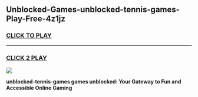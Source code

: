 
## Unblocked-Games-unblocked-tennis-games-Play-Free-4z1jz
<h3>
<a href="https://premium76.site?title=unblocked-tennis-games&ref=17A">CLICK TO PLAY</a></h3>
<hr>

<h3>
<a href="https://premium76.site?title=unblocked-tennis-games&ref=17A">CLICK 2 PLAY</a>
  
</h3>

<a href="https://premium76.site?title=unblocked-tennis-games&ref=17A"><img src="https://clearcache.store/games.png"></a>


**unblocked-tennis-games games unblocked: Your Gateway to Fun and Accessible Online Gaming**
